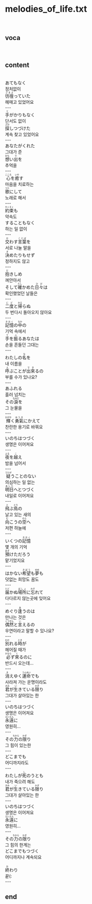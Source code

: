 <h1>melodies_of_life.txt</h1><br>
<h2>voca</h2><br>
<h2>content</h2><br>
あてもなく<br>
정처없이<br>
<Ruby>彷徨<rt>さまよ</rt></Ruby>っていた<br>
헤매고 있었어요<br>
---<br>
<Ruby>手<rt>て</rt></Ruby>がかりもなく<br>
단서도 없이<br>
<Ruby>探<rt>さが</rt></Ruby>しつづけた<br>
계속 찾고 있었어요<br>
---<br>
あなたがくれた<br>
그대가 준<br>
<Ruby>想<rt>おも</rt></Ruby>い<Ruby><rb>出</rb><rt>で</rt></Ruby>を<br>
추억을<br>
---<br>
<Ruby>心<rt>こころ</rt></Ruby>を<Ruby><rb>癒</rb><rt>いや</rt></Ruby>す<br>
마음을 치료하는<br>
<Ruby>歌<rt>うた</rt></Ruby>にして<br>
노래로 해서<br>
---<br>
<Ruby>約束<rt>やくそく</rt></Ruby>も<br>
약속도<br>
することもなく<br>
하는 일 없이<br>
---<br>
<Ruby>交<rt>か</rt></Ruby>わす<Ruby><rb>言葉</rb><rt>ことば</rt></Ruby>を<br>
서로 나눌 말을<br>
<Ruby>決<rt>き</rt></Ruby>めたりもせず<br>
정하지도 않고<br>
---<br>
<Ruby>抱<rt>だ</rt></Ruby>きしめ<br>
껴안아서<br>
そして<Ruby>確<rt>たし</rt></Ruby>かめた<Ruby><rb>日々</rb><rt>ひび</rt></Ruby>は<br>
확인했었던 날들은<br>
---<br>
<Ruby>二度<rt>にど</rt></Ruby>と<Ruby><rb>帰</rb><rt>かえ</rt></Ruby>らぬ<br>
두 번다시 돌아오지 않아요<br>
---<br>
<Ruby>記憶<rt>きおく</rt></Ruby>の<Ruby><rb>中</rb><rt>なか</rt></Ruby>の<br>
기억 속에서<br>
<Ruby>手<rt>て</rt></Ruby>を<Ruby><rb>振</rb><rt>ふ</rt></Ruby>るあなたは<br>
손을 흔들던 그대는<br>
---<br>
わたしの<Ruby>名<rt>な</rt></Ruby>を<br>
내 이름을<br>
<Ruby>呼<rt>よ</rt></Ruby>ぶことが<Ruby><rb>出</rb><rt>で</rt></Ruby><Ruby><rb>來</rb><rt>き</rt></Ruby>るの<br>
부를 수가 있나요?<br>
---<br>
あふれる<br>
흘러 넘치는<br>
その<Ruby>淚<rt>なみだ</rt></Ruby>を<br>
그 눈물을<br>
---<br>
<Ruby>輝<rt>かがや</rt></Ruby>く<Ruby><rb>勇氣</rb><rt>ゆうき</rt></Ruby>にかえて<br>
찬란한 용기로 바꿔요<br>
---<br>
いのちはつづく<br>
생명은 이어져요<br>
---<br>
<Ruby>夜<rt>よる</rt></Ruby>を<Ruby><rb>越</rb><rt>こ</rt></Ruby>え<br>
밤을 넘어서<br>
---<br>
<Ruby>疑<rt>うたが</rt></Ruby>うことのない<br>
의심하는 일 없는<br>
<Ruby>明日<rt>あした</rt></Ruby>へとつづく<br>
내일로 이어져요<br>
---<br>
<Ruby>飛<rt>と</rt></Ruby>ぶ<Ruby><rb>鳥</rb><rt>とり</rt></Ruby>の<br>
날고 있는 새의<br>
<Ruby>向<rt>む</rt></Ruby>こうの<Ruby><rb>空</rb><rt>そら</rt></Ruby>へ<br>
저편 하늘에<br>
---<br>
いくつの<Ruby>記憶<rt>きおく</rt></Ruby><br>
몇 개의 기억<br>
<Ruby>預<rt>あず</rt></Ruby>けただろう<br>
맡기었지요<br>
---<br>
はかない<Ruby>希望<rt>きぼう</rt></Ruby>も<Ruby><rb>夢</rb><rt>ゆめ</rt></Ruby>も<br>
덧없는 희망도 꿈도<br>
---<br>
<Ruby>届<rt>とど</rt></Ruby>かぬ<Ruby><rb>場所</rb><rt>ばしょ</rt></Ruby>に<Ruby><rb>忘</rb><rt>わす</rt></Ruby>れて<br>
다다르지 않는곳에 잊어요<br>
---<br>
めぐり<Ruby>逢<rt>あ</rt></Ruby>うのは<br>
만나는 것은<br>
<Ruby>偶然<rt>ぐうぜん</rt></Ruby>と<Ruby><rb>言</rb><rt>い</rt></Ruby>えるの<br>
우연이라고 말할 수 있나요?<br>
---<br>
<Ruby>別<rt>わか</rt></Ruby>れる<Ruby><rb>時</rb><rt>とき</rt></Ruby>が<br>
헤어질 때가<br>
<Ruby>必<rt>かなら</rt></Ruby>ず<Ruby><rb>來</rb><rt>く</rt></Ruby>るのに<br>
반드시 오는데…<br>
---<br>
<Ruby>消<rt>き</rt></Ruby>えゆく<Ruby><rb>運命</rb><rt>うんめい</rt></Ruby>でも<br>
사라져 가는 운명이라도<br>
<Ruby>君<rt>きみ</rt></Ruby>が<Ruby><rb>生</rb><rt>い</rt></Ruby>きている<Ruby><rb>限</rb><rt>かぎ</rt></Ruby>り<br>
그대가 살아있는 한<br>
---<br>
いのちはつづく<br>
생명은 이어져요<br>
<Ruby>永遠<rt>えいえん</rt></Ruby>に<br>
영원히…<br>
---<br>
その<Ruby>力<rt>ちから</rt></Ruby>の<Ruby><rb>限</rb><rt>かぎ</rt></Ruby>り<br>
그 힘이 있는한<br>
---<br>
どこまでも<br>
어디까지라도<br>
---<br>
わたしが<Ruby>死<rt>し</rt></Ruby>のうとも<br>
내가 죽으려 해도<br>
<Ruby>君<rt>きみ</rt></Ruby>が<Ruby><rb>生</rb><rt>い</rt></Ruby>きている<Ruby><rb>限</rb><rt>かぎ</rt></Ruby>り<br>
그대가 살아있는 한<br>
---<br>
いのちはつづく<br>
생명은 이어져요<br>
<Ruby>永遠<rt>えいえん</rt></Ruby>に<br>
영원히…<br>
---<br>
その<Ruby>力<rt>ちから</rt></Ruby>の<Ruby><rb>限</rb><rt>かぎ</rt></Ruby>り<br>
그 힘의 한계는<br>
どこまでもつづく<br>
어디까지나 계속되요<br>
﻿<br>
<ruby>終<rt>お</rt></ruby>わり<br>
끝(:<br>
---<br>
<h2>end</h2><br>
